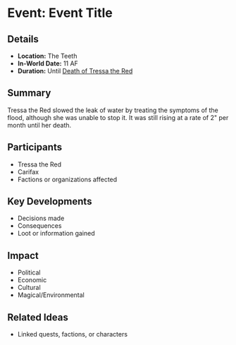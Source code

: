 # Event: Event Title
## Details
- **Location:** The Teeth
- **In-World Date:**  11 AF
- **Duration:** Until [Death of Tressa the Red](The%20Drowning%20Era/Death%20of%20Tressa%20the%20Red.md)
## Summary
Tressa the Red slowed the leak of water by treating the symptoms of the flood, although she was unable to stop it.  It was still rising at a rate of 2" per month until her death.
## Participants
- Tressa the Red
- Carifax
- Factions or organizations affected
## Key Developments
- Decisions made
- Consequences
- Loot or information gained
## Impact
- Political
- Economic
- Cultural
- Magical/Environmental
## Related Ideas
- Linked quests, factions, or characters

